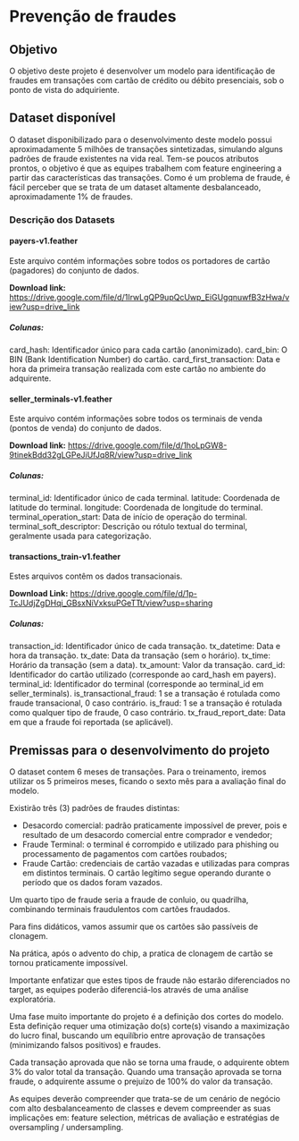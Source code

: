 # Prevenção de fraudes

## Objetivo

O objetivo deste projeto é desenvolver um modelo para identificação de fraudes em transações com cartão de crédito ou débito presenciais, sob o ponto de vista do adquiriente.

## Dataset disponível

O dataset disponibilizado para o desenvolvimento deste modelo possui aproximadamente 5 milhões de transações sintetizadas, simulando alguns padrões de fraude existentes na vida real. Tem-se poucos atributos prontos, o objetivo é que as equipes trabalhem com feature engineering a partir das características das transações. Como é um problema de fraude, é fácil perceber que se trata de um dataset altamente desbalanceado, aproximadamente 1% de fraudes.

### Descrição dos Datasets

#### payers-v1.feather

Este arquivo contém informações sobre todos os portadores de cartão (pagadores) do conjunto de dados.

**Download link:** https://drive.google.com/file/d/1IrwLgQP9upQcUwp_EiGUgqnuwfB3zHwa/view?usp=drive_link

##### Colunas:

card_hash: Identificador único para cada cartão (anonimizado).
card_bin: O BIN (Bank Identification Number) do cartão.
card_first_transaction: Data e hora da primeira transação realizada com este cartão no ambiente do adquirente.

#### seller_terminals-v1.feather

Este arquivo contém informações sobre todos os terminais de venda (pontos de venda) do conjunto de dados.

**Download link:** https://drive.google.com/file/d/1hoLpGW8-9tinekBdd32gLGPeJiUfJq8R/view?usp=drive_link

##### Colunas:

terminal_id: Identificador único de cada terminal.
latitude: Coordenada de latitude do terminal.
longitude: Coordenada de longitude do terminal.
terminal_operation_start: Data de início de operação do terminal.
terminal_soft_descriptor: Descrição ou rótulo textual do terminal, geralmente usada para categorização.

#### transactions_train-v1.feather

Estes arquivos contêm os dados transacionais.

**Download Link:** https://drive.google.com/file/d/1p-TcJUdjZgDHqi_GBsxNiVxksuPGeTTt/view?usp=sharing

##### Colunas:

transaction_id: Identificador único de cada transação.
tx_datetime: Data e hora da transação.
tx_date: Data da transação (sem o horário).
tx_time: Horário da transação (sem a data).
tx_amount: Valor da transação.
card_id: Identificador do cartão utilizado (corresponde ao card_hash em payers).
terminal_id: Identificador do terminal (corresponde ao terminal_id em seller_terminals).
is_transactional_fraud: 1 se a transação é rotulada como fraude transacional, 0 caso contrário.
is_fraud: 1 se a transação é rotulada como qualquer tipo de fraude, 0 caso contrário.
tx_fraud_report_date: Data em que a fraude foi reportada (se aplicável).

## Premissas para o desenvolvimento do projeto

O dataset contem 6 meses de transações. Para o treinamento, iremos utilizar os 5 primeiros meses, ficando o sexto mês para a avaliação final do modelo.

Existirão três (3) padrões de fraudes distintas:

* Desacordo comercial: padrão praticamente impossível de prever, pois e resultado de um desacordo comercial entre comprador e vendedor; 
* Fraude Terminal: o terminal é corrompido e utilizado para phishing ou processamento de pagamentos com cartões roubados; 
* Fraude Cartão: credenciais de cartão vazadas e utilizadas para compras em distintos terminais. O cartão legítimo segue operando durante o período que os dados foram vazados.

Um quarto tipo de fraude seria a fraude de conluio, ou quadrilha, combinando terminais fraudulentos com cartões fraudados. 

Para fins didáticos, vamos assumir que os cartões são passíveis de clonagem. 

Na prática, após o advento do chip, a pratica de clonagem de cartão se tornou praticamente impossível.

Importante enfatizar que estes tipos de fraude não estarão diferenciados no target, as equipes poderão diferenciá-los através de uma análise exploratória.

Uma fase muito importante do projeto é a definição dos cortes do modelo. Esta definição requer uma otimização do(s) corte(s) visando a maximização do lucro final, buscando um equilíbrio entre aprovação de transações (minimizando falsos positivos) e fraudes.

Cada transação aprovada que não se torna uma fraude, o adquirente obtem 3% do valor total da transação. Quando uma transação aprovada se torna fraude, o adquirente assume o prejuízo de 100% do valor da transação.

As equipes deverão compreender que trata-se de um cenário de negócio com alto desbalanceamento de classes e devem compreender as suas implicações em: feature selection, métricas de avaliação e estratégias de oversampling / undersampling.
